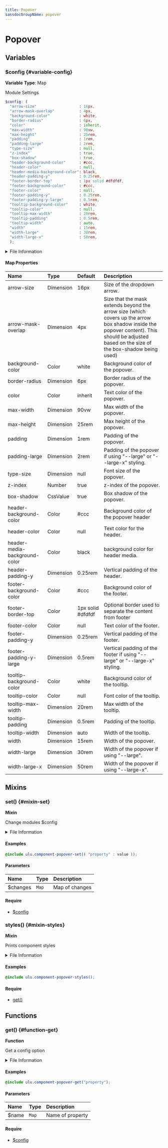 ```yaml
---
title: Popover
sassdocGroupName: popover
---
```



# Popover

<div class="type-large">



</div>



## Variables




<div class="sassdoc-item-header">

###  $config {#variable-config}

  <div class="sassdoc-item-header__labels">
    <span class="tag tag--primary"><strong>Variable</strong></span> <span class="tag"><strong>Type</strong>: Map</span>
  </div>

</div>

  

Module Settings
    
    

``` scss
$config: (
  "arrow-size"                   : 16px,
  "arrow-mask-overlap"           : 4px,
  "background-color"             : white,
  "border-radius"                : 6px,
  "color"                        : inherit,
  "max-width"                    : 90vw,
  "max-height"                   : 25rem,
  "padding"                      : 1rem,
  "padding-large"                : 2rem,
  "type-size"                    : null,
  "z-index"                      : true,
  "box-shadow"                   : true,
  "header-background-color"      : #ccc,
  "header-color"                 : null,
  "header-media-background-color": black,
  "header-padding-y"             : 0.25rem,
  "footer-border-top"            : 1px solid #dfdfdf,  
  "footer-background-color"      : #ccc,
  "footer-color"                 : null,
  "footer-padding-y"             : 0.25rem,
  "footer-padding-y-large"       : 0.5rem,
  "tooltip-background-color"     : white,
  "tooltip-color"                : null,
  "tooltip-max-width"            : 20rem,
  "tooltip-padding"              : 0.5rem,
  "tooltip-width"                : auto,
  "width"                        : 15rem,
  "width-large"                  : 30rem,
  "width-large-x"                : 50rem,
  );
```
  


<details>
  <summary>File Information</summary>
  
- **File:** _popover.scss
- **Group:** popover
- **Type:** variable
- **Lines (comments):** 30-60
- **Lines (code):** 62-92

</details>

    

#### Map Properties


|Name|Type|Default|Description|
|:--|:--|:--|:--|
|arrow-size|Dimension|16px|Size of the dropdown arrow.|
|arrow-mask-overlap|Dimension|4px|Size that the mask extends beyond the arrow size (which covers up the arrow box shadow inside the popover content). This should be adjusted based on the size of the box-shadow being used)|
|background-color|Color|white|Background color of the popover.|
|border-radius|Dimension|6px|Border radius of the popover.|
|color|Color|inherit|Text color of the popover.|
|max-width|Dimension|90vw|Max width of the popover.|
|max-height|Dimension|25rem|Max height of the popover.|
|padding|Dimension|1rem|Padding of the popover.|
|padding-large|Dimension|2rem|Padding of the popover if using "--large" or "--large-x" styling.|
|type-size|Dimension|null|Font size of the popover.|
|z-index|Number|true|z-index of the popover.|
|box-shadow|CssValue|true|Box shadow of the popover.|
|header-background-color|Color|#ccc|Background color of the popover header|
|header-color|Color|null|Text color for the header.|
|header-media-background-color|Color|black|background color for header media.|
|header-padding-y|Dimension|0.25rem|Vertical padding of the header.|
|footer-background-color|Color|#ccc|Background color of the footer.|
|footer-border-top|Color|1px solid #dfdfdf|Optional border used to separate the content from footer|
|footer-color|Color|null|Text color of the footer.|
|footer-padding-y|Dimension|0.25rem|Vertical padding of the footer.|
|footer-padding-y-large|Dimension|0.5rem|Vertical padding of the footer if using "--large" or "--large-x" styling.|
|tooltip-background-color|Color|white|Background color of the tooltip.|
|tooltip-color|Color|null|Font color of the tooltip.|
|tooltip-max-width|Dimension|20rem|Max width of the tooltip.|
|tooltip-padding|Dimension|0.5rem|Padding of the tooltip.|
|tooltip-width|Dimension|auto|Width of the tooltip.|
|width|Dimension|15rem|Width of the popover.|
|width-large|Dimension|30rem|Width of the popover if using "--large".|
|width-large-x|Dimension|50rem|Width of the popover if using "--large-x".|

    
  

## Mixins




<div class="sassdoc-item-header">

###  set() {#mixin-set}

  <div class="sassdoc-item-header__labels">
    <span class="tag tag--primary"><strong>Mixin</strong></span>
  </div>

</div>

  

Change modules $config
    
    


<details>
  <summary>File Information</summary>
  
- **File:** _popover.scss
- **Group:** popover
- **Type:** mixin
- **Lines (comments):** 94-97
- **Lines (code):** 99-101

</details>

    

#### Examples

      


``` scss
@include ulu.component-popover-set(( "property" : value ));
```
  



      

#### Parameters


|Name|Type|Description|
|:--|:--|:--|
|$changes|`Map`|Map of changes|

    

#### Require

- [$config](/sass/components/accordion/#variable-config)
  


<div class="sassdoc-item-header">

###  styles() {#mixin-styles}

  <div class="sassdoc-item-header__labels">
    <span class="tag tag--primary"><strong>Mixin</strong></span>
  </div>

</div>

  

Prints component styles
    
    


<details>
  <summary>File Information</summary>
  
- **File:** _popover.scss
- **Group:** popover
- **Type:** mixin
- **Lines (comments):** 113-115
- **Lines (code):** 117-232

</details>

    

#### Examples

      


``` scss
@include ulu.component-popover-styles();
```
  



      

#### Require

- [get()](/sass/components/accordion/#function-get)
  
  

## Functions




<div class="sassdoc-item-header">

###  get() {#function-get}

  <div class="sassdoc-item-header__labels">
    <span class="tag tag--primary"><strong>Function</strong></span>
  </div>

</div>

  

Get a config option
    
    


<details>
  <summary>File Information</summary>
  
- **File:** _popover.scss
- **Group:** popover
- **Type:** function
- **Lines (comments):** 103-106
- **Lines (code):** 108-111

</details>

    

#### Examples

      


``` scss
@include ulu.component-popover-get("property");
```
  



      

#### Parameters


|Name|Type|Description|
|:--|:--|:--|
|$name|`Map`|Name of property|

    

#### Require

- [$config](/sass/components/accordion/#variable-config)
  
  
  